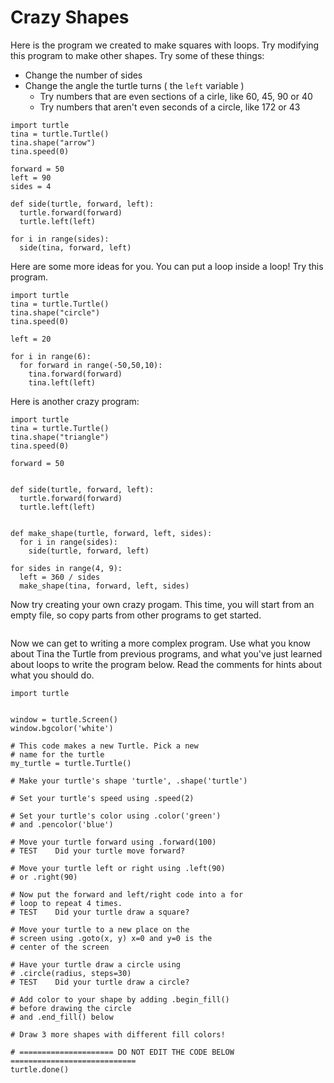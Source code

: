 # Crazy Shapes

Here is the program we created to make squares with loops. Try modifying this 
program to make other shapes. Try some of these things:

* Change the number of sides
* Change the angle the turtle turns ( the `left` variable )
  * Try numbers that are even sections of a cirle, like 60, 45, 90 or 40
  * Try numbers that aren't even seconds of a circle, like 172 or 43


```python.run
import turtle 
tina = turtle.Turtle()
tina.shape("arrow")
tina.speed(0)

forward = 50
left = 90
sides = 4

def side(turtle, forward, left):
  turtle.forward(forward)
  turtle.left(left)

for i in range(sides):
  side(tina, forward, left)
```

Here are some more ideas for you. You can put a loop inside a loop! Try this
program. 

```python.run
import turtle
tina = turtle.Turtle()
tina.shape("circle")
tina.speed(0)

left = 20

for i in range(6):
  for forward in range(-50,50,10):
    tina.forward(forward)
    tina.left(left)
```

Here is another crazy program: 


```python.run
import turtle
tina = turtle.Turtle()
tina.shape("triangle")
tina.speed(0)

forward = 50


def side(turtle, forward, left):
  turtle.forward(forward)
  turtle.left(left)


def make_shape(turtle, forward, left, sides):
  for i in range(sides):
    side(turtle, forward, left)

for sides in range(4, 9):
  left = 360 / sides
  make_shape(tina, forward, left, sides)
```

Now try creating your own crazy progam. This time, you will start from an empty
file, so copy parts from other programs to get started. 

```python.run:height='600'

```


Now we can get to writing a more complex program. Use what you know about Tina the Turtle from previous programs, and what you've just learned about loops to write the program below. Read the comments for hints about what you should do. 

```python.run
import turtle


window = turtle.Screen()
window.bgcolor('white')

# This code makes a new Turtle. Pick a new 
# name for the turtle
my_turtle = turtle.Turtle()

# Make your turtle's shape 'turtle', .shape('turtle')

# Set your turtle's speed using .speed(2)

# Set your turtle's color using .color('green') 
# and .pencolor('blue')

# Move your turtle forward using .forward(100)
# TEST    Did your turtle move forward?

# Move your turtle left or right using .left(90) 
# or .right(90)

# Now put the forward and left/right code into a for 
# loop to repeat 4 times.
# TEST    Did your turtle draw a square?

# Move your turtle to a new place on the 
# screen using .goto(x, y) x=0 and y=0 is the 
# center of the screen

# Have your turtle draw a circle using 
# .circle(radius, steps=30)
# TEST    Did your turtle draw a circle?

# Add color to your shape by adding .begin_fill() 
# before drawing the circle
# and .end_fill() below

# Draw 3 more shapes with different fill colors!

# ===================== DO NOT EDIT THE CODE BELOW ============================
turtle.done()
```




